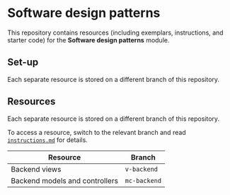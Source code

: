 # Software design patterns

This repository contains resources (including exemplars, instructions, and starter code) for the **Software design patterns** module.

## Set-up

Each separate resource is stored on a different branch of this repository.

## Resources

Each separate resource is stored on a different branch of this repository.

To access a resource, switch to the relevant branch and read [`instructions.md`](./instructions.md) for details.

| Resource | Branch |
| --- | --- |
| Backend views | `v-backend` |
| Backend models and controllers | `mc-backend` |
